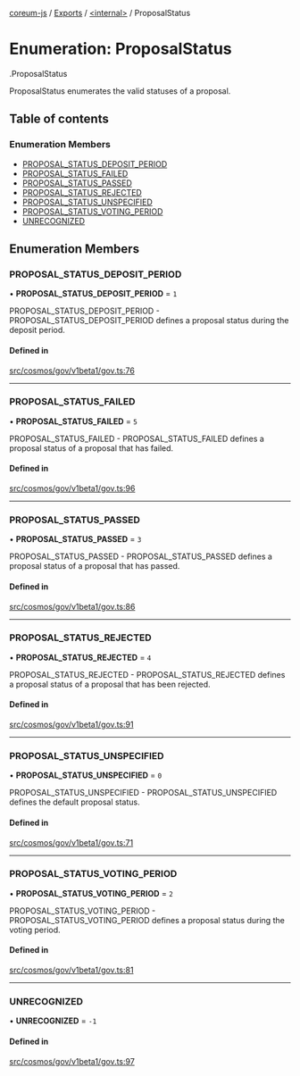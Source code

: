 [coreum-js](../README.md) / [Exports](../modules.md) / [<internal\>](../modules/internal_.md) / ProposalStatus

# Enumeration: ProposalStatus

[<internal>](../modules/internal_.md).ProposalStatus

ProposalStatus enumerates the valid statuses of a proposal.

## Table of contents

### Enumeration Members

- [PROPOSAL\_STATUS\_DEPOSIT\_PERIOD](internal_.ProposalStatus.md#proposal_status_deposit_period)
- [PROPOSAL\_STATUS\_FAILED](internal_.ProposalStatus.md#proposal_status_failed)
- [PROPOSAL\_STATUS\_PASSED](internal_.ProposalStatus.md#proposal_status_passed)
- [PROPOSAL\_STATUS\_REJECTED](internal_.ProposalStatus.md#proposal_status_rejected)
- [PROPOSAL\_STATUS\_UNSPECIFIED](internal_.ProposalStatus.md#proposal_status_unspecified)
- [PROPOSAL\_STATUS\_VOTING\_PERIOD](internal_.ProposalStatus.md#proposal_status_voting_period)
- [UNRECOGNIZED](internal_.ProposalStatus.md#unrecognized)

## Enumeration Members

### PROPOSAL\_STATUS\_DEPOSIT\_PERIOD

• **PROPOSAL\_STATUS\_DEPOSIT\_PERIOD** = ``1``

PROPOSAL_STATUS_DEPOSIT_PERIOD - PROPOSAL_STATUS_DEPOSIT_PERIOD defines a proposal status during the deposit
period.

#### Defined in

[src/cosmos/gov/v1beta1/gov.ts:76](https://github.com/CooperFoundation/coreum-js/blob/b574423/src/cosmos/gov/v1beta1/gov.ts#L76)

___

### PROPOSAL\_STATUS\_FAILED

• **PROPOSAL\_STATUS\_FAILED** = ``5``

PROPOSAL_STATUS_FAILED - PROPOSAL_STATUS_FAILED defines a proposal status of a proposal that has
failed.

#### Defined in

[src/cosmos/gov/v1beta1/gov.ts:96](https://github.com/CooperFoundation/coreum-js/blob/b574423/src/cosmos/gov/v1beta1/gov.ts#L96)

___

### PROPOSAL\_STATUS\_PASSED

• **PROPOSAL\_STATUS\_PASSED** = ``3``

PROPOSAL_STATUS_PASSED - PROPOSAL_STATUS_PASSED defines a proposal status of a proposal that has
passed.

#### Defined in

[src/cosmos/gov/v1beta1/gov.ts:86](https://github.com/CooperFoundation/coreum-js/blob/b574423/src/cosmos/gov/v1beta1/gov.ts#L86)

___

### PROPOSAL\_STATUS\_REJECTED

• **PROPOSAL\_STATUS\_REJECTED** = ``4``

PROPOSAL_STATUS_REJECTED - PROPOSAL_STATUS_REJECTED defines a proposal status of a proposal that has
been rejected.

#### Defined in

[src/cosmos/gov/v1beta1/gov.ts:91](https://github.com/CooperFoundation/coreum-js/blob/b574423/src/cosmos/gov/v1beta1/gov.ts#L91)

___

### PROPOSAL\_STATUS\_UNSPECIFIED

• **PROPOSAL\_STATUS\_UNSPECIFIED** = ``0``

PROPOSAL_STATUS_UNSPECIFIED - PROPOSAL_STATUS_UNSPECIFIED defines the default proposal status.

#### Defined in

[src/cosmos/gov/v1beta1/gov.ts:71](https://github.com/CooperFoundation/coreum-js/blob/b574423/src/cosmos/gov/v1beta1/gov.ts#L71)

___

### PROPOSAL\_STATUS\_VOTING\_PERIOD

• **PROPOSAL\_STATUS\_VOTING\_PERIOD** = ``2``

PROPOSAL_STATUS_VOTING_PERIOD - PROPOSAL_STATUS_VOTING_PERIOD defines a proposal status during the voting
period.

#### Defined in

[src/cosmos/gov/v1beta1/gov.ts:81](https://github.com/CooperFoundation/coreum-js/blob/b574423/src/cosmos/gov/v1beta1/gov.ts#L81)

___

### UNRECOGNIZED

• **UNRECOGNIZED** = ``-1``

#### Defined in

[src/cosmos/gov/v1beta1/gov.ts:97](https://github.com/CooperFoundation/coreum-js/blob/b574423/src/cosmos/gov/v1beta1/gov.ts#L97)
